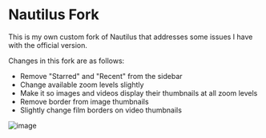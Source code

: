 # Nautilus Fork

This is my own custom fork of Nautilus that addresses some issues I have with the official version.

Changes in this fork are as follows:

- Remove "Starred" and "Recent" from the sidebar
- Change available zoom levels slightly
- Make it so images and videos display their thumbnails at all zoom levels
- Remove border from image thumbnails
- Slightly change film borders on video thumbnails

![image](https://user-images.githubusercontent.com/35486894/125452123-c4695b06-657c-4b1e-bd85-ff050bbf9a09.png)
